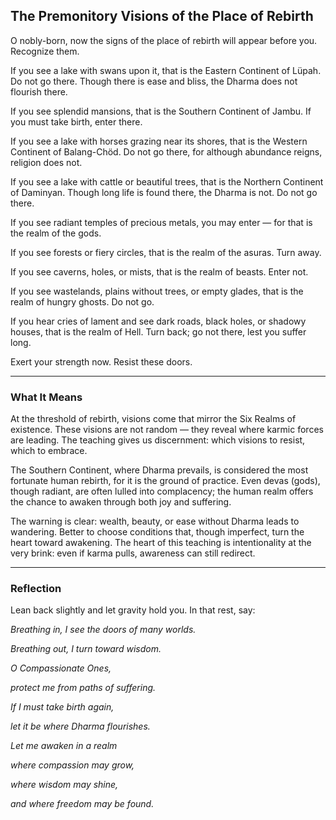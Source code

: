 ## The Premonitory Visions of the Place of Rebirth

O nobly-born, now the signs of the place of rebirth will appear before you. Recognize them.

If you see a lake with swans upon it, that is the Eastern Continent of Lüpah. Do not go there. Though there is ease and bliss, the Dharma does not flourish there.

If you see splendid mansions, that is the Southern Continent of Jambu. If you must take birth, enter there.

If you see a lake with horses grazing near its shores, that is the Western Continent of Balang-Chöd. Do not go there, for although abundance reigns, religion does not.

If you see a lake with cattle or beautiful trees, that is the Northern Continent of Daminyan. Though long life is found there, the Dharma is not. Do not go there.

If you see radiant temples of precious metals, you may enter — for that is the realm of the gods.

If you see forests or fiery circles, that is the realm of the asuras. Turn away.

If you see caverns, holes, or mists, that is the realm of beasts. Enter not.

If you see wastelands, plains without trees, or empty glades, that is the realm of hungry ghosts. Do not go.

If you hear cries of lament and see dark roads, black holes, or shadowy houses, that is the realm of Hell. Turn back; go not there, lest you suffer long.

Exert your strength now. Resist these doors.

---

### What It Means

At the threshold of rebirth, visions come that mirror the Six Realms of existence. These visions are not random — they reveal where karmic forces are leading. The teaching gives us discernment: which visions to resist, which to embrace.

The Southern Continent, where Dharma prevails, is considered the most fortunate human rebirth, for it is the ground of practice. Even devas (gods), though radiant, are often lulled into complacency; the human realm offers the chance to awaken through both joy and suffering.

The warning is clear: wealth, beauty, or ease without Dharma leads to wandering. Better to choose conditions that, though imperfect, turn the heart toward awakening. The heart of this teaching is intentionality at the very brink: even if karma pulls, awareness can still redirect.

---

### Reflection

Lean back slightly and let gravity hold you. In that rest, say:

*Breathing in, I see the doors of many worlds.*

*Breathing out, I turn toward wisdom.*

*O Compassionate Ones,*

*protect me from paths of suffering.*

*If I must take birth again,*

*let it be where Dharma flourishes.*

*Let me awaken in a realm*

*where compassion may grow,*

*where wisdom may shine,*

*and where freedom may be found.*

